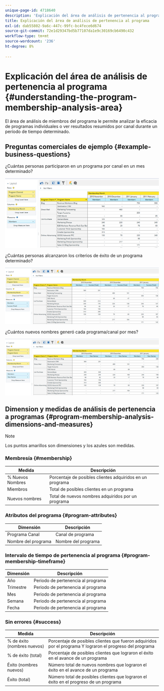 ```yaml
---
unique-page-id: 4718640
description: 'Explicación del área de análisis de pertenencia al programa: documentos de Marketo: documentación del producto'
title: Explicación del área de análisis de pertenencia al programa
exl-id: dab55802-9a6c-447c-99fc-bc4fece6d674
source-git-commit: 72e1d29347bd5b77107da1e9c30169cb6490c432
workflow-type: tm+mt
source-wordcount: '236'
ht-degree: 8%

---
```


# Explicación del área de análisis de pertenencia al programa {#understanding-the-program-membership-analysis-area}

El área de análisis de miembros del programa le permite analizar la eficacia de programas individuales o ver resultados resumidos por canal durante un período de tiempo determinado.

## Preguntas comerciales de ejemplo {#example-business-questions}

¿Cuántas personas participaron en un programa por canal en un mes determinado?

![](assets/one-2.png)

¿Cuántas personas alcanzaron los criterios de éxito de un programa determinado?

![](assets/two-2.png)

¿Cuántos nuevos nombres generó cada programa/canal por mes?

![](assets/three-2.png)

## Dimension y medidas de análisis de pertenencia a programas {#program-membership-analysis-dimensions-and-measures}

>[!NOTE]
>
>Los puntos amarillos son dimensiones y los azules son medidas.

### Membresía {#membership}

| Medida | Descripción |
|---|---|
| % Nuevos Nombres | Porcentaje de posibles clientes adquiridos en un programa |
| Miembros | Total de posibles clientes en un programa |
| Nuevos nombres | Total de nuevos nombres adquiridos por un programa |

### Atributos del programa {#program-attributes}

| Dimensión | Descripción |
|---|---|
| Programa Canal | Canal de programa |
| Nombre del programa | Nombre del programa |

### Intervalo de tiempo de pertenencia al programa {#program-membership-timeframe}

| Dimensión | Descripción |
|---|---|
| Año | Periodo de pertenencia al programa |
| Trimestre | Periodo de pertenencia al programa |
| Mes | Periodo de pertenencia al programa |
| Semana | Periodo de pertenencia al programa |
| Fecha | Periodo de pertenencia al programa |

### Sin errores {#success}

| Medida | Descripción |
|---|---|
| % de éxito (nombres nuevos) | Porcentaje de posibles clientes que fueron adquiridos por el programa Y lograron el progreso del programa |
| % de éxito (total) | Porcentaje de posibles clientes que lograron el éxito en el avance de un programa |
| Éxito (nombres nuevos) | Número total de nuevos nombres que lograron el éxito en el avance de un programa |
| Éxito (total) | Número total de posibles clientes que lograron el éxito en el progreso de un programa |
